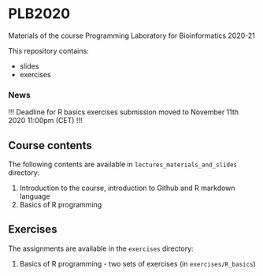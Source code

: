 # PLB2020

Materials of the course Programming Laboratory for Bioinformatics 2020-21

This repository contains:
- slides 
- exercises

### News
!!! Deadline for R basics exercises submission moved to November 11th 2020 11:00pm (CET) !!!

## Course contents
The following contents are available in ```lectures_materials_and_slides``` directory:
1. Introduction to the course, introduction to Github and R markdown language
2. Basics of R programming

## Exercises
The assignments are available in the ```exercises``` directory:
1. Basics of R programming - two sets of exercises (in ```exercises/R_basics```)
